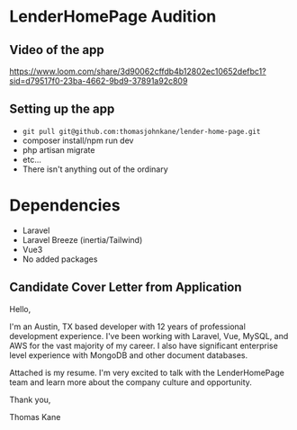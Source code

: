 # LenderHomePage Audition

## Video of the app

https://www.loom.com/share/3d90062cffdb4b12802ec10652defbc1?sid=d79517f0-23ba-4662-9bd9-37891a92c809

## Setting up the app

- `git pull git@github.com:thomasjohnkane/lender-home-page.git`
- composer install/npm run dev
- php artisan migrate
- etc...
- There isn't anything out of the ordinary

# Dependencies
- Laravel
- Laravel Breeze (inertia/Tailwind)
- Vue3
- No added packages

## Candidate Cover Letter from Application

Hello,

I'm an Austin, TX based developer with 12 years of professional development experience. I've been working with Laravel, Vue, MySQL, and AWS for the vast majority of my career. I also have significant enterprise level experience with MongoDB and other document databases.

Attached is my resume. I'm very excited to talk with the LenderHomePage team and learn more about the company culture and opportunity.

Thank you,

Thomas Kane
